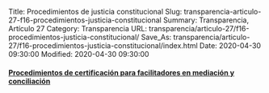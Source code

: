 Title: Procedimientos de justicia constitucional
Slug: transparencia-articulo-27-f16-procedimientos-justicia-constitucional
Summary: Transparencia, Artículo 27
Category: Transparencia
URL: transparencia/articulo-27/f16-procedimientos-justicia-constitucional/
Save_As: transparencia/articulo-27/f16-procedimientos-justicia-constitucional/index.html
Date: 2020-04-30 09:30:00
Modified: 2020-04-30 09:30:00


#### [Procedimientos de certificación para facilitadores en mediación y conciliación](https://www.pjecz.gob.mx/conocenos/estructura/tribunal-superior-de-justicia/organos-no-jurisdiccionales/cemasc/procedimientos-de-certificacion-para-facilitadores-en-mediacion-y-conciliacion/)

##### 


